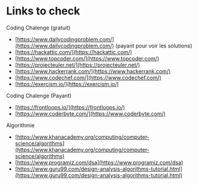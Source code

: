 # Links to check

Coding Chalenge \(gratuit\)  
  - [https://www.dailycodingproblem.com/](https://www.dailycodingproblem.com/) \(payant pour voir les solutions\)  
  - [https://hackattic.com/](https://hackattic.com/)  
  - [https://www.topcoder.com/](https://www.topcoder.com/)  
  - [https://projecteuler.net/](https://projecteuler.net/)  
  - [https://www.hackerrank.com/](https://www.hackerrank.com/)  
  - [https://www.codechef.com/](https://www.codechef.com/)  
  - [https://exercism.io/](https://exercism.io/)

Coding Chalenge \(Payant\)  
  - [https://frontloops.io/](https://frontloops.io/)  
  - [https://www.coderbyte.com/](https://www.coderbyte.com/)

Algorithmie  
  - [https://www.khanacademy.org/computing/computer-science/algorithms](https://www.khanacademy.org/computing/computer-science/algorithms)  
  - [https://www.programiz.com/dsa](https://www.programiz.com/dsa)  
  - [https://www.guru99.com/design-analysis-algorithms-tutorial.html](https://www.guru99.com/design-analysis-algorithms-tutorial.html)  


